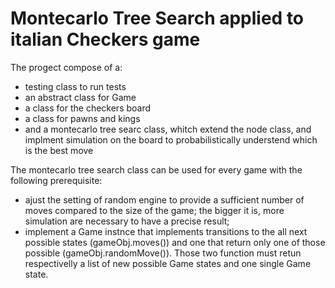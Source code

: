 # Montecarlo Tree Search applied to italian Checkers game
The progect compose of a:
- testing class to run tests
- an abstract class for Game
- a class for the checkers board
- a class for pawns and kings
- and a montecarlo tree searc class, whitch extend the node class, and implment simulation on the board to probabilistically understend which is the best move

The montecarlo tree search class can be used for every game with the following prerequisite:
- ajust the setting of random engine to provide a sufficient number of moves compared to the size of the game; the bigger it is, more simulation are necessary to have a precise result;
- implement a Game instnce that implements transitions to the all next possible states (gameObj.moves()) and one that return only one of those possible (gameObj.randomMove()). Those two function must retun respectivelly a list of new possible Game states and one single Game state.
